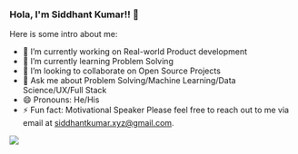 ### Hola, I'm Siddhant Kumar!! 👋

Here is some intro about me:

- 🔭 I’m currently working on Real-world Product development
- 🌱 I’m currently learning Problem Solving
- 👯 I’m looking to collaborate on Open Source Projects
- 💬 Ask me about Problem Solving/Machine Learning/Data Science/UX/Full Stack
- 😄 Pronouns: He/His
- ⚡ Fun fact: Motivational Speaker
Please feel free to reach out to me via email at siddhantkumar.xyz@gmail.com.

<img src="https://github-readme-stats.vercel.app/api?username=SID262000&&show_icons=true&title_color=ffffff&icon_color=bb2acf&text_color=daf7dc&bg_color=151515">
